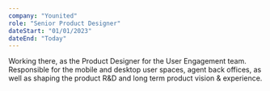 ```yaml
---
company: "Younited"
role: "Senior Product Designer"
dateStart: "01/01/2023"
dateEnd: "Today"
---
```


Working there, as the Product Designer for the User Engagement team. Responsible for the mobile and desktop user spaces, agent back offices, as well as shaping the product R&D and long term product vision & experience.
